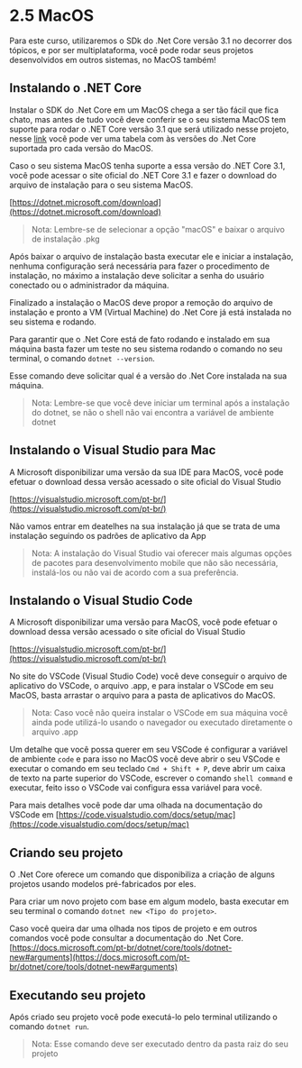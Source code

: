 # 2.5 MacOS
Para este curso, utilizaremos o SDk do .Net Core versão 3.1 no decorrer dos tópicos, e por ser multiplataforma, você pode rodar seus projetos desenvolvidos em outros sistemas, no MacOS também!

## Instalando o .NET Core 
Instalar o SDK do .Net Core em um MacOS chega a ser tão fácil que fica chato, mas antes de tudo você deve conferir se o seu sistema MacOS tem suporte para rodar o .NET Core versão 3.1 que será utilizado nesse projeto, nesse [link](https://docs.microsoft.com/pt-br/dotnet/core/install/MacOS) você pode ver uma tabela com às versões do .Net Core suportada pro cada versão do MacOS. 

Caso o seu sistema MacOS tenha suporte a essa versão do .NET Core 3.1, você pode acessar o site oficial do .NET Core 3.1 e fazer o download do arquivo de instalação para o seu sistema MacOS.

[https://dotnet.microsoft.com/download](https://dotnet.microsoft.com/download)

> Nota: Lembre-se de selecionar a opção "macOS" e baixar o arquivo de instalação .pkg

Após baixar o arquivo de instalação basta executar ele e iniciar a instalação, nenhuma configuração será necessária para fazer o procedimento de instalação, no máximo a instalação deve solicitar a senha do usuário conectado ou o administrador da máquina.

Finalizado a instalação o MacOS deve propor a remoção do arquivo de instalação e pronto a VM (Virtual Machine) do .Net Core já está instalada no seu sistema e rodando.

Para garantir que o .Net Core está de fato rodando e instalado em sua máquina basta fazer um teste no seu sistema rodando o comando no seu terminal, o comando `dotnet --version`.

Esse comando deve solicitar qual é a versão do .Net Core instalada na sua máquina.

> Nota: Lembre-se que você deve iniciar um terminal após a instalação do dotnet, se não o shell não vai encontra a variável de ambiente dotnet

## Instalando o Visual Studio para Mac
A Microsoft disponibilizar uma versão da sua IDE para MacOS, você pode efetuar o download dessa versão acessado o site oficial do Visual Studio

[https://visualstudio.microsoft.com/pt-br/](https://visualstudio.microsoft.com/pt-br/)

Não vamos entrar em deatelhes na sua instalação já que se trata de uma instalação seguindo os padrões de aplicativo da App

> Nota: A instalação do Visual Studio vai oferecer mais algumas opções de pacotes para desenvolvimento mobile que não são necessária, instalá-los ou não vai de acordo com a sua preferência.

## Instalando o Visual Studio Code
A Microsoft disponibilizar uma versão para MacOS, você pode efetuar o download dessa versão acessado o site oficial do Visual Studio

[https://visualstudio.microsoft.com/pt-br/](https://visualstudio.microsoft.com/pt-br/)

No site do VSCode (Visual Studio Code) você deve conseguir o arquivo de aplicativo do VSCode, o arquivo .app, e para instalar o VSCode em seu MacOS, basta arrastar o arquivo para a pasta de aplicativos do MacOS.

> Nota: Caso você não queira instalar o VSCode em sua máquina você ainda pode utilizá-lo usando o navegador ou executado diretamente o arquivo .app

Um detalhe que você possa querer em seu VSCode é configurar a variável de ambiente `code` e para isso no MacOS você deve abrir o seu VSCode e executar o comando em seu teclado `Cmd + Shift + P`, deve abrir um caixa de texto na parte superior do VSCode, escrever o comando `shell command` e executar, feito isso o VSCode vai configura essa variável para você.

Para mais detalhes você pode dar uma olhada na documentação do VSCode em [https://code.visualstudio.com/docs/setup/mac](https://code.visualstudio.com/docs/setup/mac)

## Criando seu projeto
O .Net Core oferece um comando que disponibiliza a criação de alguns projetos usando modelos pré-fabricados por eles.

Para criar um novo projeto com base em algum modelo, basta executar em seu terminal o comando `dotnet new <Tipo do projeto>`.

Caso você queira dar uma olhada nos tipos de projeto e em outros comandos você pode consultar a documentação do .Net Core.
[https://docs.microsoft.com/pt-br/dotnet/core/tools/dotnet-new#arguments](https://docs.microsoft.com/pt-br/dotnet/core/tools/dotnet-new#arguments)

## Executando seu projeto

Após criado seu projeto você pode executá-lo pelo terminal utilizando o comando `dotnet run`.

> Nota: Esse comando deve ser executado dentro da pasta raiz do seu projeto
